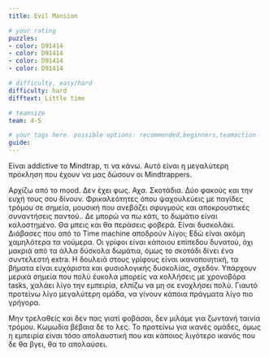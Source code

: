 ```yaml
---
title: Evil Mansion

# your rating
puzzles:
- color: D91414
- color: D91414
- color: D91414
- color: D91414

# difficulty, easy/hard
difficulty: hard
difftext: Little time

# teamsize
team: 4-5

# your tags here. possible options: recommended,beginners,teamaction
guide:
---
```


Είναι addictive το Mindtrap, τι να κάνω. Αυτό είναι η μεγαλύτερη πρόκληση που έχουν να μας δώσουν οι Mindtrappers.

Αρχίζω από το mood. Δεν έχει φως. Αχα. Σκοτάδια.
Δύο φακούς και την ευχή τους σου δίνουν. Φρικαλεότητες όπου ψαχουλεύεις με παγίδες τρόμου σε σημεία, μουσική που ανεβάζει σφυγμούς και αποκρουστικές συναντήσεις παντού..
Δε μπορώ να πω κάτι, το δωμάτιο είναι καλοστημένο. Θα μπεις και θα περάσεις φοβερά.
Είναι δυσκολάκι. Διάβασες που από το Time machine αποδρούν λίγοι; Εδώ είναι ακόμη χαμηλότερα τα νούμερα. Οι γρίφοι είναι κάποιου επίπεδου δυνατού,
όχι μακριά από τα άλλα δύσκολα δωμάτια, όμως το σκοτάδι δίνει ένα συντελεστή extra.
Η δουλειά στους γρίφους είναι ικανοποιητική, τα βήματα είναι ευχάριστα και φυσιολογικής δυσκολίας, σχεδόν. Υπάρχουν μερικά σημεία που πολύ έυκολα μπορείς να κολλήσεις με χρονοβόρα
tasks, χαλάει λίγο την εμπειρία, ελπίζω να μη σε ενοχλήσει πολύ. Γιαυτό προτείνω λίγο μεγαλύτερη ομάδα, να γίνουν κάποια πράγματα λίγο πιο γρήγορα.

Μην τρελαθείς και δεν πας γιατί φοβάσαι, δεν μιλάμε για ζωντανή ταινία τρόμου. Κωμωδία βέβαια δε το λες. Το προτείνω για ικανές ομάδες, όμως η εμπειρία είναι τόσο απολαυστική
που και κάποιος λιγότερο ικανός που δε θα βγει, θα το απολαύσει.

